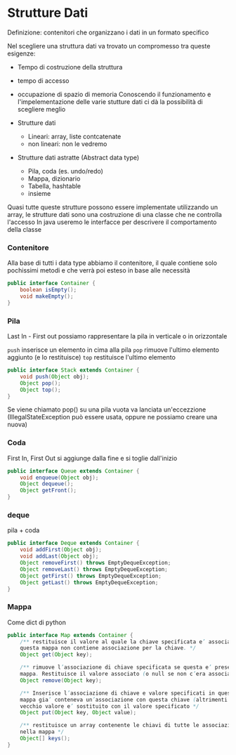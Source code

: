 # Strutture Dati

Definizione: contenitori che organizzano i dati in un formato specifico

Nel scegliere una struttura dati va trovato un compromesso tra queste esigenze:

-   Tempo di costruzione della struttura
-   tempo di accesso
-   occupazione di spazio di memoria
    Conoscendo il funzionamento e l'impelementazione delle varie stutture dati ci dà la possibilità di scegliere meglio

-   Strutture dati

    -   Lineari: array, liste contcatenate
    -   non lineari: non le vedremo

-   Strutture dati astratte (Abstract data type)
    -   Pila, coda (es. undo/redo)
    -   Mappa, dizionario
    -   Tabella, hashtable
    -   insieme

Quasi tutte queste strutture possono essere implementate utilizzando un array, le strutture dati sono una costruzione di una classe che ne controlla l'accesso
In java useremo le interfacce per descrivere il comportamento della classe

### Contenitore

Alla base di tutti i data type abbiamo il contenitore, il quale contiene solo pochissimi metodi e che verrà poi esteso in base alle necessità

```java
public interface Container {
	boolean isEmpty();
	void makeEmpty();
}
```

### Pila

Last In - First out
possiamo rappresentare la pila in verticale o in orizzontale

`push` inserisce un elemento in cima alla pila
`pop` rimuove l'ultimo elemento aggiunto (e lo restituisce)
`top` restituisce l'ultimo elemento

```java
public interface Stack extends Container {
	void push(Object obj);
	Object pop();
	Object top();
}
```

Se viene chiamato pop() su una pila vuota va lanciata un'eccezzione (IllegalStateException può essere usata, oppure ne possiamo creare una nuova)

### Coda

First In, First Out
si aggiunge dalla fine e si toglie dall'inizio

```java
public interface Queue extends Container {
	void enqueue(Object obj);
	Object dequeue();
	Object getFront();
}
```

### deque

pila + coda

```java
public interface Deque extends Container {
	void addFirst(Object obj);
	void addLast(Object obj);
	Object removeFirst() throws EmptyDequeException;
	Object removeLast() throws EmptyDequeException;
	Object getFirst() throws EmptyDequeException;
	Object getLast() throws EmptyDequeException;
}
```

### Mappa

Come dict di python

```java
public interface Map extends Container {
	/** restituisce il valore al quale la chiave specificata e’ associata, o null se
	questa mappa non contiene associazione per la chiave. */
	Object get(Object key);

	/** rimuove l’associazione di chiave specificata se questa e’ presente nella
	mappa. Restituisce il valore associato (o null se non c’era associazione) */
	Object remove(Object key);

	/** Inserisce l’associazione di chiave e valore specificati in questa mappa. Se la
	mappa gia’ conteneva un’associazione con questa chiave (altrimenti null), il
	vecchio valore e’ sostituito con il valore specificato */
	Object put(Object key, Object value);

	/** restituisce un array contenente le chiavi di tutte le associazioni presenti
	nella mappa */
	Object[] keys();
}
```

